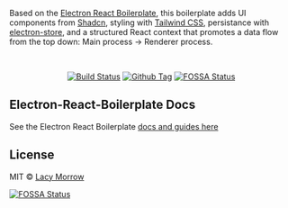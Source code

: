 Based on the [Electron React Boilerplate](https://github.com/electron-react-boilerplate/electron-react-boilerplate), this boilerplate adds UI components from [Shadcn](https://ui.shadcn.com/), styling with [Tailwind CSS](https://tailwindcss.com/), persistance with [electron-store](https://github.com/sindresorhus/electron-store), and a structured React context that promotes a data flow from the top down: Main process -> Renderer process.

<br>

<div align="center">

[![Build Status][github-actions-status]][github-actions-url]
[![Github Tag][github-tag-image]][github-tag-url]
[![FOSSA Status](https://app.fossa.com/api/projects/git%2Bgithub.com%2Flacymorrow%2Felectron-shadcn-boilerplate.svg?type=shield)](https://app.fossa.com/projects/git%2Bgithub.com%2Flacymorrow%2Felectron-shadcn-boilerplate?ref=badge_shield)

</div>


## Electron-React-Boilerplate Docs

See the Electron React Boilerplate [docs and guides here](https://electron-react-boilerplate.js.org/docs/installation)


## License

MIT © [Lacy Morrow](https://github.com/lacymorrow)

[github-actions-status]: https://github.com/lacymorrow/electron-shadcn-boilerplate/workflows/Test/badge.svg
[github-actions-url]: https://github.com/lacymorrow/electron-shadcn-boilerplate/actions
[github-tag-image]: https://img.shields.io/github/tag/electron-react-boilerplate/electron-react-boilerplate.svg?label=version
[github-tag-url]: https://github.com/lacymorrow/electron-shadcn-boilerplate/releases/latest
[stackoverflow-img]: https://img.shields.io/badge/stackoverflow-electron_react_boilerplate-blue.svg
[stackoverflow-url]: https://stackoverflow.com/questions/tagged/electron-react-boilerplate


[![FOSSA Status](https://app.fossa.com/api/projects/git%2Bgithub.com%2Flacymorrow%2Felectron-shadcn-boilerplate.svg?type=large)](https://app.fossa.com/projects/git%2Bgithub.com%2Flacymorrow%2Felectron-shadcn-boilerplate?ref=badge_large)